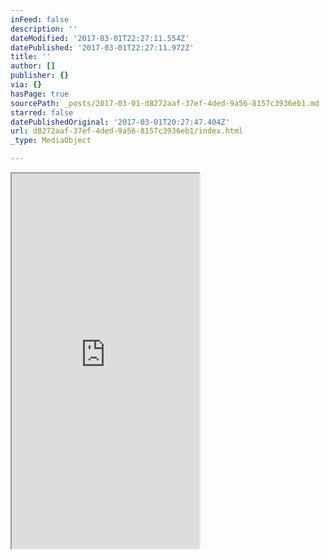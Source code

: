 ```yaml
---
inFeed: false
description: ''
dateModified: '2017-03-01T22:27:11.554Z'
datePublished: '2017-03-01T22:27:11.972Z'
title: ''
author: []
publisher: {}
via: {}
hasPage: true
sourcePath: _posts/2017-03-01-d8272aaf-37ef-4ded-9a56-8157c3936eb1.md
starred: false
datePublishedOriginal: '2017-03-01T20:27:47.404Z'
url: d8272aaf-37ef-4ded-9a56-8157c3936eb1/index.html
_type: MediaObject

---
```

<iframe src="https://the-grid.github.io/ed-userhtml/?g=eJy1Vm1v2zYQ_hz_iqtazElRWXaavsUvRdalaAGn2JACwzAMBiWeLCYUqZGUHa_of9-RspQ4WdOgwD4J4h3vnnt9OHkUx_AzLoWCMybku0KUFZyLpaoreK9NCXE8602kUJdQGMynUZJkXMWiZEu0g5KuZP7KINNlgmWKPNMck0wya0UWj4aLV4PM2ggMymlk3UaiLRBdBG5T4TRyeOUSr0BOgvTu-d7jMlsE0wsbcH1JWXa5NLpW_PhxnudjyCQycywxd2PItXLHo6PqCj6gXKETGXt2YgSTzyxTNrZoBN342ttLnsIJ57DRtQG9vhl-7uNu0OgVGiM4WqAEBVUrHMJ1IKCNF7lC2O2VVOrsctDbA4DfkeKmzJSoOJR6JdSy0Qw6wOjUFQgVKSH3wnfn5xBy7XSQfDg9-QV03nj-8PlsDrmQOICnSW-SBHeUNy5WIPg0upUmn9IQCcuc0MpXjmOBymwGtR0dDaSwLi6ZokKG6tk6tZkRKSaVtu5tPc3Yqzf4-ogNj454injI3hy-ePGa5fwnVlZj8sjTEX85eonPswhKdIUmEP5utIUTBzgcedzZjj2iCBQr8X6N0EHTaMWk4Mwh9QszS3TTaJFKpi7JhG5lsx6lGr6VhgWZ1VL6RpoUh7PzQq8JLPgPJZlrqpohI0uRQcnMJTUM1cGIZeEGk4QuNPndwhGKUz85tLHBv2thkEezia2YahWYddRg9jKaPaUCkWAG3R1o70wSMrlrmFKRC5Q89n1dBbCSpSh9L3opxqdnJx_n0ezUj5xvXIPWUtT3O6cuCWa8PaGq2m3HC72VCCiDNf219WhctNZatLBVbnLbAen9UBTvP52cnUaz98JYB5_I6w-H4DfEnQga87cjuMa-df9j2OfN5Tn7X6DPvwN9_lDoEFx1YYTZoB7XarltHr_WmQO_QMJpo1LLGa352Q5Qw7jQHdLClXKnVT7_8evprb7wR_GQhuK_urcVekNtaugrAsHc57lJ2AM8j-7zTEJv6JbnhAJvk7p3Y4kgjbittLJou6oEnvGtsXcz_a3eNSDiDG3i6_OwqacRF7aSbHOstEICuvX5HVu2zjIa9Ydaa76hop7ZDTIJFeqKiMkWupacFqfzLCIbJiLu8jSEVxVmDpZae0qiFWgh9svRKxsk6sJGndjO93hDkSkJmyVr_Suh28JbgEQFwjPPMbDUalk7HIPn6GOIXwyHw-pqHAEjZo4LQRRABOVM7SO5OypN5dPFNxlpcZOKHEtp5-LVNKKSd2PWZqhDuVvTHa9ERqW4HtFzT98faej1-lELpuOre8iu65u0dk6rXQjbMU58Jq-n2l-stjD64RF0wVasOe2DNdm0nyT2-YCV7B-t2NoG6ub0fpGa8dsPsgubELCWJwcXtk8QGmOz-13N9vNahXfD_pMD-LKmhOr1IPexW5iCwjWcGMM2-wdjaIXe0m1hc-PP4V_TfhjE_rhRCyeBWPqtzohOwn7udPyJB9apHNLBfEflsFP5un_xW41mc3AwXjEDT8rsgrA0ZwOl32mVS5G5fd9kB-MuDT0_Jqf-ebb7bKCG_hcItLUF" height="600" style=""></iframe>